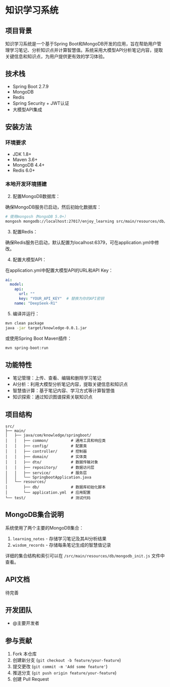 # 知识学习系统

## 项目背景

知识学习系统是一个基于Spring Boot和MongoDB开发的应用，旨在帮助用户管理学习笔记、分析知识点并计算智慧值。系统采用大模型API分析笔记内容，提取关键信息和知识点，为用户提供更有效的学习体验。

## 技术栈

- Spring Boot 2.7.9
- MongoDB
- Redis
- Spring Security + JWT认证
- 大模型API集成

## 安装方法

### 环境要求

- JDK 1.8+
- Maven 3.6+
- MongoDB 4.4+
- Redis 6.0+

### 本地开发环境搭建

2. 配置MongoDB数据库：

确保MongoDB服务已启动，然后初始化数据库：
```bash
# 使用mongosh（MongoDB 5.0+）
mongosh mongodb://localhost:27017/enjoy_learning src/main/resources/db/mongodb_init.js
```

3. 配置Redis：

确保Redis服务已启动，默认配置为localhost:6379，可在application.yml中修改。

4. 配置大模型API：

在application.yml中配置大模型API的URL和API Key：
```yaml
ai:
  model:
    api:
      url: ""
      key: "YOUR_API_KEY"  # 替换为你的API密钥
    name: "DeepSeek-R1"
```

5. 编译并运行：
```bash
mvn clean package
java -jar target/knowledge-0.0.1.jar
```

或使用Spring Boot Maven插件：
```bash
mvn spring-boot:run
```

## 功能特性

- 笔记管理：上传、查看、编辑和删除学习笔记
- AI分析：利用大模型分析笔记内容，提取关键信息和知识点
- 智慧值计算：基于笔记内容、学习方式等计算智慧值
- 知识探索：通过知识图谱探索关联知识点

## 项目结构

```
src/
├── main/
│   ├── java/com/knowledge/springboot/
│   │   ├── common/          # 通用工具和响应类
│   │   ├── config/          # 配置类
│   │   ├── controller/      # 控制器
│   │   ├── domain/          # 实体类
│   │   ├── dto/             # 数据传输对象
│   │   ├── repository/      # 数据访问层
│   │   ├── service/         # 服务层
│   │   └── SpringbootApplication.java
│   └── resources/
│       ├── db/              # 数据库初始化脚本
│       └── application.yml  # 应用配置
└── test/                    # 测试代码
```

## MongoDB集合说明

系统使用了两个主要的MongoDB集合：

1. `learning_notes` - 存储学习笔记及其AI分析结果
2. `wisdom_records` - 存储每条笔记生成的智慧值记录

详细的集合结构和索引可以在 `/src/main/resources/db/mongodb_init.js` 文件中查看。

## API文档

待完善

## 开发团队

- @主要开发者

## 参与贡献

1. Fork 本仓库
2. 创建新分支 (`git checkout -b feature/your-feature`)
3. 提交更改 (`git commit -m 'Add some feature'`)
4. 推送分支 (`git push origin feature/your-feature`)
5. 创建 Pull Request
